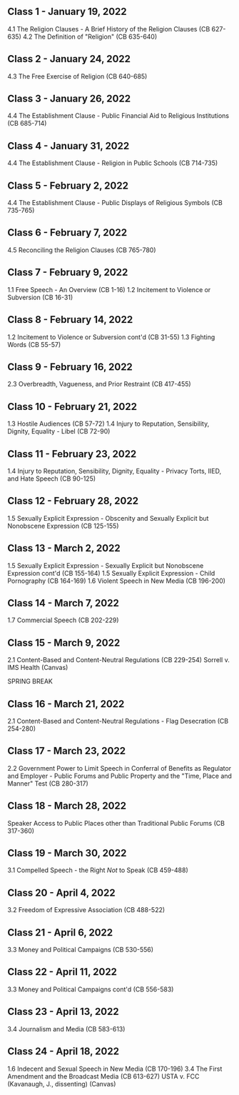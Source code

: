 ## Class 1 - January 19, 2022
4.1 The Religion Clauses - A Brief History of the Religion Clauses (CB 627-635)
4.2 The Definition of "Religion" (CB 635-640)

## Class 2 - January 24, 2022
4.3 The Free Exercise of Religion (CB 640-685)

## Class 3 - January 26, 2022
4.4 The Establishment Clause - Public Financial Aid to Religious Institutions (CB 685-714)

## Class 4 - January 31, 2022
4.4 The Establishment Clause - Religion in Public Schools (CB 714-735)

## Class 5 - February 2, 2022
4.4 The Establishment Clause - Public Displays of Religious Symbols (CB 735-765)

## Class 6 - February 7, 2022
4.5 Reconciling the Religion Clauses (CB 765-780)

## Class 7 - February 9, 2022
1.1 Free Speech - An Overview (CB 1-16)
1.2 Incitement to Violence or Subversion (CB 16-31)

## Class 8 - February 14, 2022
1.2 Incitement to Violence or Subversion cont'd (CB 31-55)
1.3 Fighting Words (CB 55-57)

## Class 9 - February 16, 2022
2.3 Overbreadth, Vagueness, and Prior Restraint (CB 417-455)

## Class 10 - February 21, 2022
1.3 Hostile Audiences (CB 57-72)
1.4 Injury to Reputation, Sensibility, Dignity, Equality - Libel (CB 72-90)

## Class 11 - February 23, 2022
1.4 Injury to Reputation, Sensibility, Dignity, Equality - Privacy Torts, IIED, and Hate Speech (CB 90-125)

## Class 12 - February 28, 2022
1.5 Sexually Explicit Expression - Obscenity and Sexually Explicit but Nonobscene Expression (CB 125-155)

## Class 13 - March 2, 2022
1.5 Sexually Explicit Expression - Sexually Explicit but Nonobscene Expression cont'd (CB 155-164)
1.5 Sexually Explicit Expression - Child Pornography (CB 164-169)
1.6 Violent Speech in New Media (CB 196-200)

## Class 14 - March 7, 2022
1.7 Commercial Speech (CB 202-229)

## Class 15 - March 9, 2022
2.1 Content-Based and Content-Neutral Regulations (CB 229-254)
Sorrell v. IMS Health (Canvas)

SPRING BREAK

## Class 16 - March 21, 2022
2.1 Content-Based and Content-Neutral Regulations - Flag Desecration (CB 254-280)

## Class 17 - March 23, 2022
2.2 Government Power to Limit Speech in Conferral of Benefits as Regulator and Employer - Public Forums and Public Property and the "Time, Place and Manner" Test (CB 280-317)

## Class 18 - March 28, 2022
Speaker Access to Public Places other than Traditional Public Forums (CB 317-360)

## Class 19 - March 30, 2022
3.1 Compelled Speech - the Right _Not_ to Speak (CB 459-488)

## Class 20 - April 4, 2022
3.2 Freedom of Expressive Association (CB 488-522)

## Class 21 - April 6, 2022
3.3 Money and Political Campaigns (CB 530-556)

## Class 22 - April 11, 2022
3.3 Money and Political Campaigns cont'd (CB 556-583)

## Class 23 - April 13, 2022
3.4 Journalism and Media (CB 583-613)

## Class 24 - April 18, 2022
1.6 Indecent and Sexual Speech in New Media (CB 170-196)
3.4 The First Amendment and the Broadcast Media (CB 613-627)
USTA v. FCC (Kavanaugh, J., dissenting) (Canvas)
